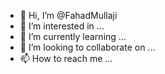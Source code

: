 - 👋 Hi, I’m @FahadMullaji
- 👀 I’m interested in ...
- 🌱 I’m currently learning ...
- 💞️ I’m looking to collaborate on ...
- 📫 How to reach me ...

<!---
FahadMullaji/FahadMullaji is a ✨ special ✨ repository because its `README.md` (this file) appears on your GitHub profile.
You can click the Preview link to take a look at your changes.
--->
